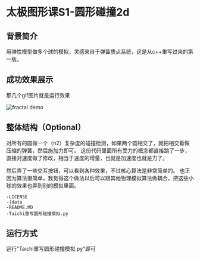 # 太极图形课S1-圆形碰撞2d

## 背景简介
用弹性模型做多个球的模拟，灵感来自于弹簧质点系统，这是从c++重写过来的第一版。

## 成功效果展示
那几个gif图片就是运行效果

![fractal demo](./作业gif1.gif)
## 整体结构（Optional）

对所有的圆做一个（n2）复杂度的碰撞检测，如果两个圆相交了，就把相交看做压缩的弹簧，然后施加力即可。
这份代码里面所有受力的概念都直接跳了一步，直接对速度做了修改，相当于速度的增量，也就是加速度也就是力了。

然后弄了一些交互按钮，可以看到各种效果，不过核心算法是非常简单的。
也正因为算法很简单，我觉得这个做法以后可以跟其他物理模拟算法做耦合，把这些小球的效果也弄到别的模拟里面。


```
-LICENSE
-|data
-README.MD
-Taichi重写圆形碰撞模拟.py
```

## 运行方式
运行"Taichi重写圆形碰撞模拟.py"即可
